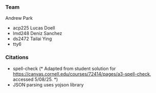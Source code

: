 ### Team
Andrew Park
- acp225
Lucas Doell
- lmd248
Deniz Sanchez
- ds2472
Tailai Ying
- tty6

### Citations
- spell-check (* Adapted from student solution for https://canvas.cornell.edu/courses/72414/pages/a3-spell-check, accessed 5/08/25. *)
- JSON parsing uses yojson library